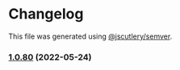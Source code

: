 # Changelog

This file was generated using [@jscutlery/semver](https://github.com/jscutlery/semver).

### [1.0.80](https://github.com/IsaacScript/isaacscript/compare/eslint-config-isaacscript-1.0.80-dev.0...eslint-config-isaacscript-1.0.80) (2022-05-24)
